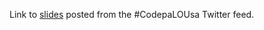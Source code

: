 Link to [slides](http://www.slideshare.net/cmichel11/everyone-sucks-at-feedback) posted from the #CodepaLOUsa Twitter feed.
